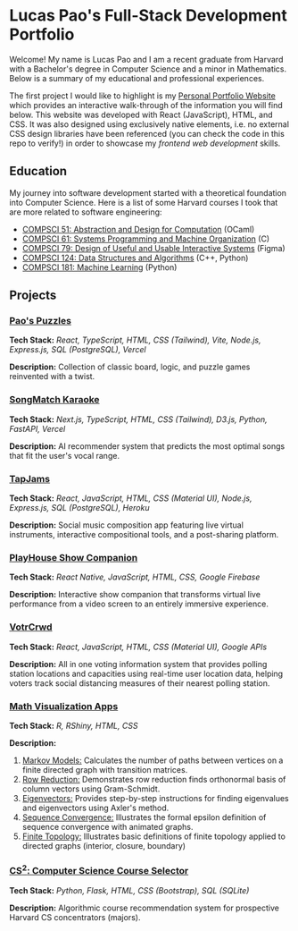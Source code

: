 # Lucas Pao's Full-Stack Development Portfolio

Welcome! My name is Lucas Pao and I am a recent graduate from Harvard with a Bachelor's degree in Computer Science and a minor in Mathematics. Below is a summary of my educational and professional experiences.

The first project I would like to highlight is my [Personal Portfolio Website](https://lucaspingpao.github.io/) which provides an interactive walk-through of the information you will find below. This website was developed with React (JavaScript), HTML, and CSS. It was also designed using exclusively native elements, i.e. no external CSS design libraries have been referenced (you can check the code in this repo to verify!) in order to showcase my *frontend web development* skills.

## Education

My journey into software development started with a theoretical foundation into Computer Science. Here is a list of some Harvard courses I took that are more related to software engineering:
* [COMPSCI 51: Abstraction and Design for Computation](https://cs51.io/) (OCaml)
* [COMPSCI 61: Systems Programming and Machine Organization](https://cs61.seas.harvard.edu/site/) (C)
* [COMPSCI 79: Design of Useful and Usable Interactive Systems](https://glassmanlab.seas.harvard.edu/cs179.html) (Figma)
* [COMPSCI 124: Data Structures and Algorithms](https://groups.seas.harvard.edu/courses/cs124/cs124.html) (C++, Python)
* [COMPSCI 181: Machine Learning](https://harvard-ml-courses.github.io/cs181-web/) (Python)

## Projects

### [Pao's Puzzles](https://paos-puzzles.vercel.app/)
**Tech Stack:** *React, TypeScript, HTML, CSS (Tailwind), Vite, Node.js, Express.js, SQL (PostgreSQL), Vercel*

**Description:** Collection of classic board, logic, and puzzle games reinvented with a twist.

### [SongMatch Karaoke](https://songmatch-karaoke.vercel.app/)
**Tech Stack:** *Next.js, TypeScript, HTML, CSS (Tailwind), D3.js, Python, FastAPI, Vercel*

**Description:** AI recommender system that predicts the most optimal songs that fit the user's vocal range.

### [TapJams](https://lucaspaocoding.com/#/projects/tapjams)

**Tech Stack:** *React, JavaScript, HTML, CSS (Material UI), Node.js, Express.js, SQL (PostgreSQL), Heroku*

**Description:** Social music composition app featuring live virtual instruments, interactive compositional tools, and a post-sharing platform.

### [PlayHouse Show Companion](https://getplayhouse.weebly.com)

**Tech Stack:** *React Native, JavaScript, HTML, CSS, Google Firebase*

**Description:** Interactive show companion that transforms virtual live performance from a video screen to an entirely immersive experience.

### [VotrCrwd](https://devpost.com/software/votrcrwd-edb5v0)

**Tech Stack:** *React, JavaScript, HTML, CSS (Material UI), Google APIs*

**Description:** All in one voting information system that provides polling station locations and capacities using real-time user location data, helping voters track social distancing measures of their nearest polling station.

### [Math Visualization Apps](https://lucaspaocoding.com/#/projects/rshinyapps)

**Tech Stack:** *R, RShiny, HTML, CSS*

**Description:**
1. [Markov Models:](https://lucaspingpao.shinyapps.io/Math23a-Week1-MarkovModels/) Calculates the number of paths between vertices on a finite directed graph with transition matrices.
2. [Row Reduction:](https://lucaspingpao.shinyapps.io/Math23a-Week3-RowReduction/) Demonstrates row reduction finds orthonormal basis of column vectors using Gram-Schmidt.
3. [Eigenvectors:](https://lucaspingpao.shinyapps.io/Math23a-Week4-Eigenvectors/) Provides step-by-step instructions for finding eigenvalues and eigenvectors using Axler's method.
4. [Sequence Convergence:](https://lucaspingpao.shinyapps.io/Math23-Week5-Sequences/) Illustrates the formal epsilon definition of sequence convergence with animated graphs.
5. [Finite Topology:](https://lucaspingpao.shinyapps.io/Math23-Week9-FiniteTopology/) Illustrates basic definitions of finite topology applied to directed graphs (interior, closure, boundary)

### [CS<sup>2</sup>: Computer Science Course Selector](https://lucaspaocoding.com/#/projects/cssquared)

**Tech Stack:** *Python, Flask, HTML, CSS (Bootstrap), SQL (SQLite)*

**Description:** Algorithmic course recommendation system for prospective Harvard CS concentrators (majors).
